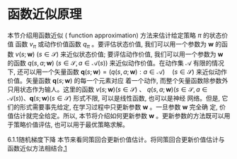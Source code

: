 

<!--
 * @version:
 * @Author:  StevenJokess（蔡舒起） https://github.com/StevenJokess
 * @Date: 2023-09-20 15:24:36
 * @LastEditors:  StevenJokess（蔡舒起） https://github.com/StevenJokess
 * @LastEditTime: 2023-09-20 15:30:05
 * @Description:
 * @Help me: make friends by a867907127@gmail.com and help me get some “foreign” things or service I need in life; 如有帮助，请资助，失业3年了。![支付宝收款码](https://github.com/StevenJokess/d2rl/blob/master/img/%E6%94%B6.jpg)
 * @TODO::
 * @Reference:
-->

# 函数近似原理
本节介绍用函数近似 ( function approximation) 方法来估计给定策略 $\pi$ 的状态价值 函数 $v_\pi$ 或动作价值函数 $q_\pi$ 。要评估状态价值, 我们可以用一个参数为 $\mathbf{w}$ 的函数 $v(s ; \mathbf{w})$ $(s \in \mathcal{S})$ 来近似状态价值; 要评估动作价值, 我们可以用一个参数为 $\mathbf{w}$ 的函数 $q(s, a ; \mathbf{w})$ $(s \in \mathcal{S}, a \in \mathcal{A}(s))$ 来近似动作价值。在动作集 $\mathcal{A}$ 有限的情况下, 还可以用一个矢量函数 $\mathbf{q}(s ; \mathbf{w})=(q(s, a ; \mathbf{w}): a \in \mathcal{A}) \quad(s \in \mathcal{S})$ 来近似动作价值。矢量函数 $\mathbf{q}(s ; \mathbf{w})$ 的每一个元素对应 着一个动作, 而整个矢量函数除参数外只用状态作为输人。这里的函数 $v(s ; \mathbf{w})(s \in \mathcal{S})$ 、 $q(s, a ; \mathbf{w})(s \in \mathcal{S}, a \in \mathcal{A}(s)) 、 \mathbf{q}(s ; \mathbf{w})(s \in \mathcal{S})$ 形式不限, 可以是线性函数, 也可以是神经 网络。但是, 它们的形式需要事先给定, 在学习过程中只更新参数 $\mathbf{w}$ 。一旦参数 $\mathbf{w}$ 完全确 定, 价值估计就完全给定。所以, 本节将介绍如何更新参数 $\mathbf{w}$ 。更新参数的方法既可以用 于策略价值评估, 也可以用于最优策略求解。

6.1.1随机梯度下降
本节来看同策回合更新价值估计。将同策回合更新价值估计与函数近似方法相结合,[1]



[1]: E:/BaiduNetdiskDownload/%E3%80%8A%E5%BC%BA%E5%8C%96%E5%AD%A6%E4%B9%A0%E5%8E%9F%E7%90%86%E4%B8%8Epython%E5%AE%9E%E7%8E%B0%E3%80%8BPDF+%E6%BA%90%E4%BB%A3%E7%A0%81/%E3%80%8A%E5%BC%BA%E5%8C%96%E5%AD%A6%E4%B9%A0%E5%8E%9F%E7%90%86%E4%B8%8Epython%E5%AE%9E%E7%8E%B0%E3%80%8BPDF+%E6%BA%90%E4%BB%A3%E7%A0%81/%E3%80%8A%E5%BC%BA%E5%8C%96%E5%AD%A6%E4%B9%A0%E5%8E%9F%E7%90%86%E4%B8%8Epython%E5%AE%9E%E7%8E%B0%E3%80%8BPDF+%E6%BA%90%E4%BB%A3%E7%A0%81/%E3%80%8A%E5%BC%BA%E5%8C%96%E5%AD%A6%E4%B9%A0%E5%8E%9F%E7%90%86%E4%B8%8Epython%E5%AE%9E%E7%8E%B0%E3%80%8B.pdf
